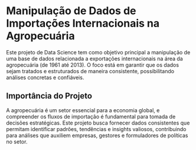 # Manipulação de Dados de Importações Internacionais na Agropecuária

Este projeto de Data Science tem como objetivo principal a manipulação de uma base de dados relacionada a exportações internacionais na área da agropecuária (de 1961 até 2013). O foco está em garantir que os dados sejam tratados e estruturados de maneira consistente, possibilitando análises concretas e confiáveis.

## Importância do Projeto

A agropecuária é um setor essencial para a economia global, e compreender os fluxos de importação é fundamental para tomada de decisões estratégicas. Este projeto busca fornecer dados consistentes que permitam identificar padrões, tendências e insights valiosos, contribuindo para análises que auxiliem empresas, gestores e formuladores de políticas no setor.
